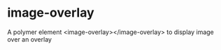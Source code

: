 # image-overlay
A polymer element &lt;image-overlay>&lt;/image-overlay> to display image over an overlay 

